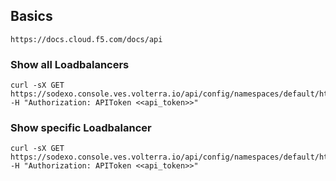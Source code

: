 ## Basics
    https://docs.cloud.f5.com/docs/api

### Show all Loadbalancers
    curl -sX GET https://sodexo.console.ves.volterra.io/api/config/namespaces/default/http_loadbalancers -H "Authorization: APIToken <<api_token>>"

### Show specific Loadbalancer
    curl -sX GET https://sodexo.console.ves.volterra.io/api/config/namespaces/default/http_loadbalancers/<<lb_name>> -H "Authorization: APIToken <<api_token>>"

    
